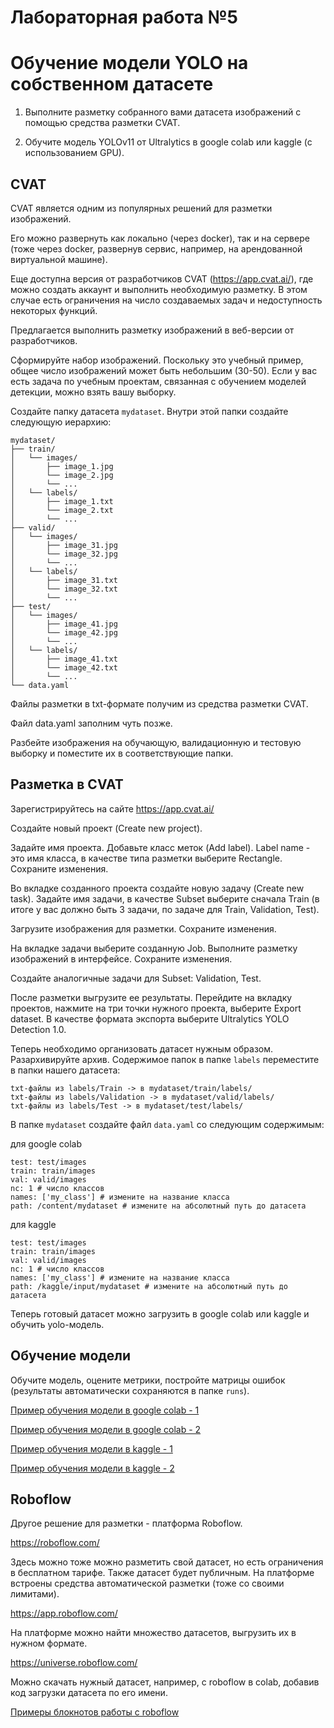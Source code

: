 # Лабораторная работа №5
# Обучение модели YOLO на собственном датасете


1. Выполните разметку собранного вами датасета изображений с помощью средства разметки CVAT.

2. Обучите модель YOLOv11 от Ultralytics в google colab или kaggle (с использованием GPU).



## CVAT
CVAT является одним из популярных решений для разметки изображений.

Его можно развернуть как локально (через docker), так и на сервере (тоже через docker, развернув сервис, например, на арендованной виртуальной машине).

Еще доступна версия от разработчиков CVAT (https://app.cvat.ai/), где можно создать аккаунт и выполнить необходимую разметку. В этом случае есть ограничения на число создаваемых задач и недоступность некоторых функций.

Предлагается выполнить разметку изображений в веб-версии от разработчиков.


Сформируйте набор изображений.
Поскольку это учебный пример, общее число изображений может быть небольшим (30-50). Если у вас есть задача по учебным проектам, связанная с обучением моделей детекции, можно взять вашу выборку.

Создайте папку датасета `mydataset`.
Внутри этой папки создайте следующую иерархию:
```
mydataset/
├── train/
│   └── images/
│       ├── image_1.jpg
│       └── image_2.jpg
│       └── ...
│   └── labels/
│       ├── image_1.txt
│       └── image_2.txt
│       └── ...
├── valid/
│   └── images/
│       ├── image_31.jpg
│       └── image_32.jpg
│       └── ...
│   └── labels/
│       ├── image_31.txt
│       └── image_32.txt
│       └── ...
├── test/
│   └── images/
│       ├── image_41.jpg
│       └── image_42.jpg
│       └── ...
│   └── labels/
│       ├── image_41.txt
│       └── image_42.txt
│       └── ...
└── data.yaml
```

Файлы разметки в txt-формате получим из средства разметки CVAT.

Файл data.yaml заполним чуть позже.

Разбейте изображения на обучающую, валидационную и тестовую выборку и поместите их в соответствующие папки.


## Разметка в CVAT
Зарегистрируйтесь на сайте https://app.cvat.ai/

Создайте новый проект (Create new project).

Задайте имя проекта.
Добавьте класс меток (Add label).
Label name - это имя класса, в качестве типа разметки выберите Rectangle.
Сохраните изменения.

Во вкладке созданного проекта создайте новую задачу (Create new task).
Задайте имя задачи, в качестве Subset выберите сначала Train (в итоге у вас должно быть 3 задачи, по задаче для Train, Validation, Test).

Загрузите изображения для разметки.
Сохраните изменения.

На вкладке задачи выберите созданную Job.
Выполните разметку изображений в интерфейсе.
Сохраните изменения.

Создайте аналогичные задачи для Subset: Validation, Test.


После разметки выгрузите ее результаты. Перейдите на вкладку проектов, нажмите на три точки нужного проекта, выберите Export dataset.
В качестве формата экспорта выберите 
Ultralytics YOLO Detection 1.0.



Теперь необходимо организовать датасет нужным образом.
Разархивируйте архив.
Содержимое папок в папке `labels` переместите в папки нашего датасета:
```
txt-файлы из labels/Train -> в mydataset/train/labels/
txt-файлы из labels/Validation -> в mydataset/valid/labels/
txt-файлы из labels/Test -> в mydataset/test/labels/
```

В папке `mydataset` создайте файл `data.yaml` со следующим содержимым:

для google colab
```
test: test/images
train: train/images
val: valid/images
nc: 1 # число классов
names: ['my_class'] # измените на название класса
path: /content/mydataset # измените на абсолютный путь до датасета
```

для kaggle
```
test: test/images
train: train/images
val: valid/images
nc: 1 # число классов
names: ['my_class'] # измените на название класса
path: /kaggle/input/mydataset # измените на абсолютный путь до датасета
```


Теперь готовый датасет можно загрузить в google colab или kaggle и обучить yolo-модель.


## Обучение модели
Обучите модель, оцените метрики, постройте матрицы ошибок (результаты автоматически сохраняются в папке `runs`).


[Пример обучения модели в google colab - 1](https://colab.research.google.com/drive/1iBQpOMQT2UDdoJMpMUNtlNvp2ZHLJaqa?usp=sharing)

[Пример обучения модели в google colab - 2](https://colab.research.google.com/drive/1LJ_iMhWDpahstvPFCsxfqs5OpIdV-jsX?usp=sharing)

[Пример обучения модели в kaggle - 1](https://www.kaggle.com/code/kvsbmstu/train-yolo-custom-dataset)

[Пример обучения модели в kaggle - 2](https://www.kaggle.com/code/kvsbmstu/train-yolo-custom-dataset-football)




## Roboflow

Другое решение для разметки - платформа Roboflow.

https://roboflow.com/

Здесь можно тоже можно разметить свой датасет, но есть ограничения в бесплатном тарифе. Также датасет будет публичным. На платформе встроены средства автоматической разметки (тоже со своими лимитами).

https://app.roboflow.com/


На платформе можно найти множество датасетов, выгрузить их в нужном формате.

https://universe.roboflow.com/

Можно скачать нужный датасет, например, с roboflow в colab, добавив код загрузки датасета по его имени.

[Примеры блокнотов работы с roboflow](https://github.com/roboflow/notebooks)

